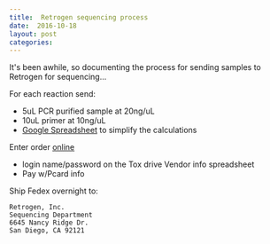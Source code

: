 ```yaml
---
title:  Retrogen sequencing process
date:  2016-10-18
layout: post
categories:
---
```

It's been awhile, so documenting the process for sending samples to Retrogen for sequencing...

For each reaction send:
  * 5uL PCR purified sample at 20ng/uL
  * 10uL primer at 10ng/uL
  * [Google Spreadsheet][1] to simplify the calculations

Enter order [online][2]
  * login name/password on the Tox drive Vendor info spreadsheet
  * Pay w/Pcard info

Ship Fedex overnight to:

~~~
Retrogen, Inc.
Sequencing Department
6645 Nancy Ridge Dr.
San Diego, CA 92121
~~~

[1]: https://docs.google.com/spreadsheets/d/19hSRidBUdqwhi9UYkcB23_dI-l5YArFiabIIQsuWbvs/edit?usp=sharing
[2]: http://sequencing.retrogen.com/cgi-bin/dna/seqreq2N.cgi?username=52212413,7198
